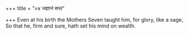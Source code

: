 +++
title = "०४ जज्ञानं सप्त"

+++
Even at his birth the Mothers Seven taught him, for glory, like a sage,  
     So that he, firm and sure, hath set his mind on wealth.
